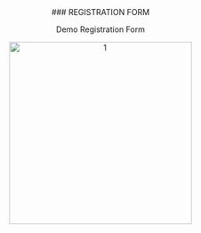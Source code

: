 <center>
### REGISTRATION FORM

Demo Registration Form

<p>

<img height="328px" width="328px" src="https://user-images.githubusercontent.com/92852926/233700264-90908695-5afc-47e2-ae81-e137abb2ab4d.png" alt="1"/>

</p>
  </center>
